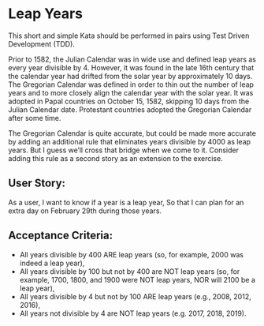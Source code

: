 # Leap Years
This short and simple Kata should be performed in pairs using Test Driven Development (TDD).

Prior to 1582, the Julian Calendar was in wide use and defined leap years as every year divisible by 4. However, it was found in the late 16th century that the calendar year had drifted from the solar year by approximately 10 days. The Gregorian Calendar was defined in order to thin out the number of leap years and to more closely align the calendar year with the solar year. It was adopted in Papal countries on October 15, 1582, skipping 10 days from the Julian Calendar date. Protestant countries adopted the Gregorian Calendar after some time.

The Gregorian Calendar is quite accurate, but could be made more accurate by adding an additional rule that eliminates years divisible by 4000 as leap years. But I guess we’ll cross that bridge when we come to it. Consider adding this rule as a second story as an extension to the exercise.

## User Story:

As a user, I want to know if a year is a leap year, So that I can plan for an extra day on February 29th during those years.

## Acceptance Criteria:

- All years divisible by 400 ARE leap years (so, for example, 2000 was indeed a leap year),
- All years divisible by 100 but not by 400 are NOT leap years (so, for example, 1700, 1800, and 1900 were NOT leap years, NOR will 2100 be a leap year),
- All years divisible by 4 but not by 100 ARE leap years (e.g., 2008, 2012, 2016),
- All years not divisible by 4 are NOT leap years (e.g. 2017, 2018, 2019).
